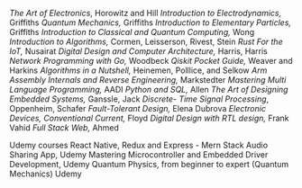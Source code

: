 _The Art of Electronics_, Horowitz and Hill
_Introduction to Electrodynamics,_ Griffiths
_Quantum Mechanics,_ Griffiths
_Introduction to Elementary Particles,_ Griffiths
_Introduction to Classical and Quantum Computing,_ Wong
_Introduction to Algorithms,_ Cormen, Leisserson, Rivest, Stein
_Rust For the IoT,_ Nusairat
_Digital Design and Computer Architecture,_ Harris, Harris
_Network Programming with Go,_ Woodbeck
_Qiskit Pocket Guide,_ Weaver and Harkins
_Algorithms in a Nutshell,_ Heinemen, Polllice, and Selkow
_Arm Assembly Internals and Reverse Engineering,_ Markstedter
_Mastering Multi Language Programming,_ AADI
_Python and SQL,_ Allen
_The Art of Designing Embedded Systems,_ Ganssle, Jack
_Discrete- Time Signal Processing_, Oppenheim, Schafer
_Fault-Tolerant Design,_ Elena Dubrova
_Electronic Devices, Conventional Current,_ Floyd
_Digital Design with RTL design,_ Frank Vahid
_Full Stack Web,_ Ahmed

Udemy courses
React Native, Redux and Express - Mern Stack Audio Sharing App, Udemy
Mastering Microcontroller and Embedded Driver Development, Udemy
Quantum Physics, from beginner to expert (Quantum Mechanics) Udemy
